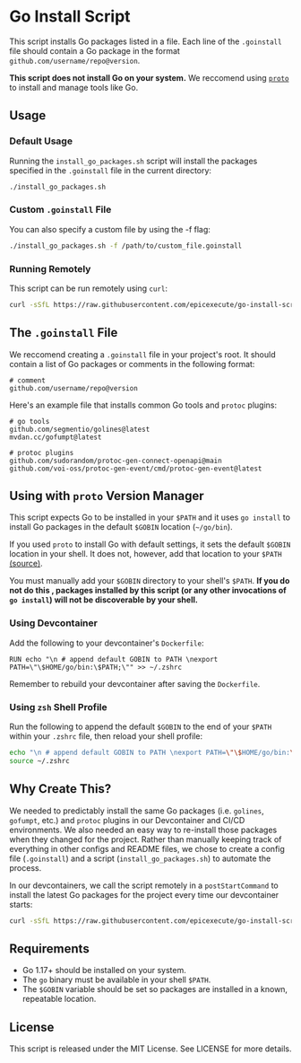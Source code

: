 # Go Install Script

This script installs Go packages listed in a file. Each line of the `.goinstall` file should contain a Go package in the format `github.com/username/repo@version`.

**This script does not install Go on your system.** We reccomend using [`proto`](https://moonrepo.dev/proto) to install and manage tools like Go.

## Usage

### Default Usage

Running the `install_go_packages.sh` script will install the packages specified in the `.goinstall` file in the current directory:

```bash
./install_go_packages.sh
```

### Custom `.goinstall` File

You can also specify a custom file by using the -f flag:

```bash
./install_go_packages.sh -f /path/to/custom_file.goinstall
```

### Running Remotely

This script can be run remotely using `curl`:

```bash
curl -sSfL https://raw.githubusercontent.com/epicexecute/go-install-script/main/install_go_packages.sh | sh -s -- -f .goinstall
```

## The `.goinstall` File

We reccomend creating a `.goinstall` file in your project's root. It should contain a list of Go packages or comments in the following format:

```text
# comment
github.com/username/repo@version
```

Here's an example file that installs common Go tools and `protoc` plugins:

```text
# go tools
github.com/segmentio/golines@latest
mvdan.cc/gofumpt@latest

# protoc plugins
github.com/sudorandom/protoc-gen-connect-openapi@main
github.com/voi-oss/protoc-gen-event/cmd/protoc-gen-event@latest
```

## Using with `proto` Version Manager

This script expects Go to be installed in your `$PATH` and it uses `go install` to install Go packages in the default `$GOBIN` location (`~/go/bin`).

If you used `proto` to install Go with default settings, it sets the default `$GOBIN` location in your shell. It does not, however, add that location to your `$PATH` [(source)](https://moonrepo.dev/blog/proto-v0.5#install-global-binaries).

You must manually add your `$GOBIN` directory to your shell's `$PATH`. **If you do not do this , packages installed by this script (or any other invocations of `go install`) will not be discoverable by your shell.**

### Using Devcontainer

Add the following to your devcontainer's `Dockerfile`:

```docker
RUN echo "\n # append default GOBIN to PATH \nexport PATH=\"\$HOME/go/bin:\$PATH;\"" >> ~/.zshrc
```

Remember to rebuild your devcontainer after saving the `Dockerfile`.

### Using `zsh` Shell Profile

Run the following to append the default `$GOBIN` to the end of your `$PATH` within your `.zshrc` file, then reload your shell profile:

```bash
echo "\n # append default GOBIN to PATH \nexport PATH=\"\$HOME/go/bin:\$PATH;\"" >> ~/.zshrc
source ~/.zshrc
```

## Why Create This?

We needed to predictably install the same Go packages (i.e. `golines`, `gofumpt`, etc.) and `protoc` plugins in our Devcontainer and CI/CD environments. We also needed an easy way to re-install those packages when they changed for the project. Rather than manually keeping track of everything in other configs and README files, we chose to create a config file (`.goinstall`) and a script (`install_go_packages.sh`) to automate the process.

In our devcontainers, we call the script remotely in a `postStartCommand` to install the latest Go packages for the project every time our devcontainer starts:

```bash
curl -sSfL https://raw.githubusercontent.com/epicexecute/go-install-script/main/install_go_packages.sh | sh -s -- -f .goinstall
```

## Requirements

- Go 1.17+ should be installed on your system.
- The `go` binary must be available in your shell `$PATH`.
- The `$GOBIN` variable should be set so packages are installed in a known, repeatable location.

## License

This script is released under the MIT License. See LICENSE for more details.
